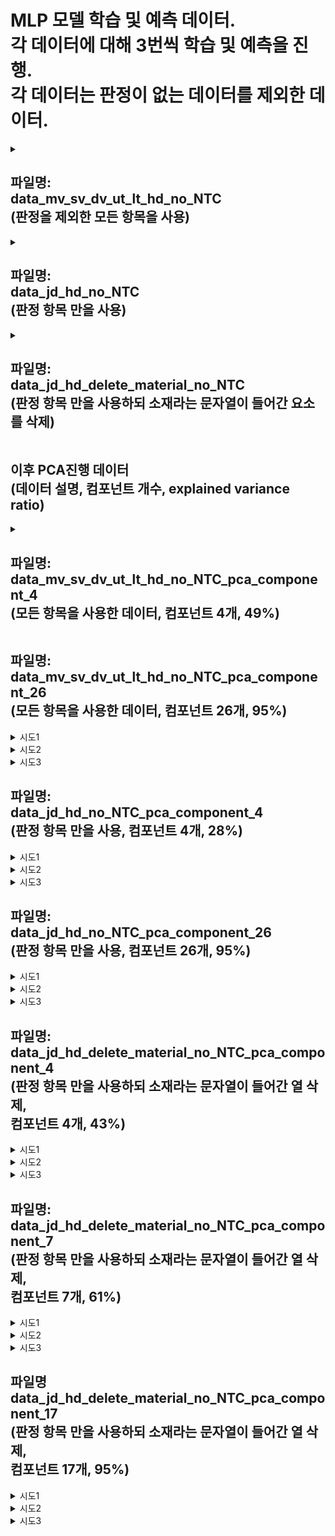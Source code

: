 MLP 모델 학습 및 예측 데이터.   
각 데이터에 대해 3번씩 학습 및 예측을 진행.   
각 데이터는 판정이 없는 데이터를 제외한 데이터.
===

<details>
<summary>

파일명:   
data_mv_sv_dv_ut_lt_hd_no_NTC   
(판정을 제외한 모든 항목을 사용)
---
</summary>

+ 시도1.   
   * Test Loss: 0.5478043556213379   
     Test Accuracy: 0.699999988079071
     
     Confusion Matrix:
     /|Positive|Nagative|
     |:---:|:---:|:---:|
     Positive|0|21|
     Nagative|0|49|
     
     Accuracy: 0.7   
     Precision: 0.7   
     Recall: 1.0   
     F1 Score: 0.8235294117647058   
   
+ 시도2
   * Test Loss: 0.4584580361843109   
     Test Accuracy: 0.7571428418159485   
     
     Confusion Matrix:
     /|Positive|Nagative|
     |:---:|:---:|:---:|
     Positive|12|9|
     Nagative|8|41|
     
     Accuracy: 0.7571428571428571   
     Precision: 0.82   
     Recall: 0.8367346938775511   
     F1 Score: 0.8282828282828283 
    
+ 시도3
   * Test Loss: 0.5873710513114929   
     Test Accuracy: 0.699999988079071   
     
     Confusion Matrix:
     /|Positive|Nagative|
     |:---:|:---:|:---:|
     Positive|0|21|
     Nagative|0|49|
     
     Accuracy: 0.7   
     Precision: 0.7   
     Recall: 1.0   
     F1 Score: 0.8235294117647058   
</details>

<details>
<summary>
    
파일명:   
data_jd_hd_no_NTC   
(판정 항목 만을 사용)
---
</summary>   

+ 시도1
   * Test Loss: 0.3098602890968323   
     Test Accuracy: 0.8714285492897034   
       
     Confusion Matrix:   
     /|Positive|Nagative|
     |:---:|:---:|:---:|
     Positive|14|7|
     Nagative|2|47|
     
     Accuracy: 0.8714285714285714    
     Precision: 0.8703703703703703   
     Recall: 0.9591836734693877   
     F1 Score: 0.912621359223301   
      
+ 시도2
   * Test Loss: 0.2470361441373825   
     Test Accuracy: 0.8714285492897034   
     
     Confusion Matrix:
     /|Positive|Nagative|
     |:---:|:---:|:---:|
     Positive|15|6|
     Nagative|3|46|
     
     Accuracy: 0.8714285714285714   
     Precision: 0.8846153846153846   
     Recall: 0.9387755102040817   
     F1 Score: 0.9108910891089109   

+ 시도3
   * Test Loss: 0.6667794585227966   
     Test Accuracy: 0.699999988079071   
     
     Confusion Matrix:
     /|Positive|Nagative|
     |:---:|:---:|:---:|
     Positive|0|21|
     Nagative|0|49|
     
     Accuracy: 0.7   
     Precision: 0.7   
     Recall: 1.0   
     F1 Score: 0.8235294117647058   
</details>

<details>
<summary>

파일명:   
data_jd_hd_delete_material_no_NTC   
(판정 항목 만을 사용하되 소재라는 문자열이 들어간 요소를 삭제)
---
</summary>

+ 시도1
   * Test Loss: 0.6681578159332275   
     Test Accuracy: 0.699999988079071   
     
     Confusion Matrix:   
     /|Positive|Nagative|
     |:---:|:---:|:---:|
     Positive|0|21|
     Nagative|0|49|
     
     Accuracy: 0.7   
     Precision: 0.7   
     Recall: 1.0   
     F1 Score: 0.8235294117647058   

+ 시도2
   * Test Loss: 0.22255265712738037   
     Test Accuracy: 0.8999999761581421   
     
     Confusion Matrix:
     /|Positive|Nagative|
     |:---:|:---:|:---:|
     Positive|15|6|
     Nagative|1|48|
     
     Accuracy: 0.9   
     Precision: 0.8888888888888888   
     Recall: 0.9795918367346939   
     F1 Score: 0.9320388349514563

+ 시도3
   * Test Loss: 0.20000457763671875   
     Test Accuracy: 0.9428571462631226   
     
     Confusion Matrix:
     /|Positive|Nagative|
     |:---:|:---:|:---:|
     Positive|18|3|
     Nagative|1|48|
     
     Accuracy: 0.9428571428571428   
     Precision: 0.9411764705882353   
     Recall: 0.9795918367346939   
     F1 Score: 0.96   
</details>

이후 PCA진행 데이터   
(데이터 설명, 컴포넌트 개수, explained variance ratio)
---

<details>
<summary>

파일명:   
data_mv_sv_dv_ut_lt_hd_no_NTC_pca_component_4   
(모든 항목을 사용한 데이터, 컴포넌트 4개, 49%)
---
</summary>
   
+ 시도1
   * Test Loss: 0.2921641767024994   
     Test Accuracy: 0.8714285492897034   
     
     Confusion Matrix:
     /|Positive|Nagative|
     |:---:|:---:|:---:|
     Positive|15|6|
     Nagative|3|46|
     
     Accuracy: 0.8714285714285714   
     Precision: 0.8846153846153846   
     Recall: 0.9387755102040817   
     F1 Score: 0.9108910891089109   

+ 시도2
   * Test Loss: 0.3355987071990967   
     Test Accuracy: 0.8285714387893677   
     
     Confusion Matrix:
     /|Positive|Nagative|
     |:---:|:---:|:---:|
     Positive|11|10|
     Nagative|2|47|
  
     Accuracy: 0.8285714285714286   
     Precision: 0.8245614035087719   
     Recall: 0.9591836734693877   
     F1 Score: 0.8867924528301887   

+ 시도3
   * Test Loss: 0.3451468050479889   
     Test Accuracy: 0.8714285492897034   
     
     Confusion Matrix:
     /|Positive|Nagative|
     |:---:|:---:|:---:|
     Positive|13|8|
     Nagative|1|48|
  
     Accuracy: 0.8714285714285714   
     Precision: 0.8571428571428571   
     Recall: 0.9795918367346939   
     F1 Score: 0.9142857142857143   
</details>

파일명:   
data_mv_sv_dv_ut_lt_hd_no_NTC_pca_component_26   
(모든 항목을 사용한 데이터, 컴포넌트 26개, 95%)
---
<details>
    <summary>시도1</summary>

    Test Loss: 0.645046055316925
    Test Accuracy: 0.699999988079071
    
    Confusion Matrix:
    [[ 0 21]
    [ 0 49]]
    Accuracy: 0.7
    Precision: 0.7
    Recall: 1.0
    F1 Score: 0.8235294117647058
</details>
<details>
    <summary>시도2</summary>

    Test Loss: 0.5980672836303711
    Test Accuracy: 0.699999988079071
    
    Confusion Matrix:
    [[ 0 21]
    [ 0 49]]
    Accuracy: 0.7
    Precision: 0.7
    Recall: 1.0
    F1 Score: 0.8235294117647058
</details>
<details>
    <summary>시도3</summary>

    Test Loss: 0.5498936176300049
    Test Accuracy: 0.699999988079071
    
    Confusion Matrix:
    [[ 0 21]
    [ 0 49]]
    Accuracy: 0.7
    Precision: 0.7
    Recall: 1.0
    F1 Score: 0.8235294117647058
</details>
    
파일명:   
data_jd_hd_no_NTC_pca_component_4   
(판정 항목 만을 사용, 컴포넌트 4개, 28%)
---
<details>
    <summary>시도1</summary>

    Test Loss: 0.2770636975765228
    Test Accuracy: 0.8999999761581421
    
    Confusion Matrix:
    [[17  4]
    [ 3 46]]
    Accuracy: 0.9
    Precision: 0.92
    Recall: 0.9387755102040817
    F1 Score: 0.9292929292929293
</details> 
<details>
    <summary>시도2</summary>

    Test Loss: 0.3183031380176544
    Test Accuracy: 0.8999999761581421
    
    Confusion Matrix:
    [[15  6]
    [ 1 48]]
    Accuracy: 0.9
    Precision: 0.8888888888888888
    Recall: 0.9795918367346939
    F1 Score: 0.9320388349514563
</details>
<details>
    <summary>시도3</summary>

    Test Loss: 0.303946852684021
    Test Accuracy: 0.9142857193946838
    
    Confusion Matrix:
    [[18  3]
    [ 3 46]]
    Accuracy: 0.9142857142857143
    Precision: 0.9387755102040817
    Recall: 0.9387755102040817
    F1 Score: 0.9387755102040817
</details>

파일명:   
data_jd_hd_no_NTC_pca_component_26   
(판정 항목 만을 사용, 컴포넌트 26개, 95%)
---
<details>
    <summary>시도1</summary>

    Test Loss: 0.6786163449287415
    Test Accuracy: 0.699999988079071
    
    Confusion Matrix:
    [[ 3 18]
    [ 3 46]]
    Accuracy: 0.7
    Precision: 0.71875
    Recall: 0.9387755102040817
    F1 Score: 0.8141592920353983
</details>
<details>
    <summary>시도2</summary>

    Test Loss: 0.24743257462978363
    Test Accuracy: 0.8714285492897034
    
    Confusion Matrix:
    [[15  6]
    [ 3 46]]
    Accuracy: 0.8714285714285714
    Precision: 0.8846153846153846
    Recall: 0.9387755102040817
    F1 Score: 0.9108910891089109
</details>
<details>
    <summary>시도3</summary>

    Test Loss: 0.52480149269104
    Test Accuracy: 0.7142857313156128
    
    Confusion Matrix:
    [[ 1 20]
    [ 0 49]]
    Accuracy: 0.7142857142857143
    Precision: 0.7101449275362319
    Recall: 1.0
    F1 Score: 0.8305084745762712
</details>

파일명:   
data_jd_hd_delete_material_no_NTC_pca_component_4   
(판정 항목 만을 사용하되 소재라는 문자열이 들어간 열 삭제,   
컴포넌트 4개, 43%)
---
<details>
    <summary>시도1</summary>

    Test Loss: 0.14326536655426025
    Test Accuracy: 0.9428571462631226
    
    Confusion Matrix:
    [[17  4]
    [ 0 49]]
    Accuracy: 0.9428571428571428
    Precision: 0.9245283018867925
    Recall: 1.0
    F1 Score: 0.9607843137254902
</details>
<details>
    <summary>시도2</summary>

    Test Loss: 0.16238410770893097
    Test Accuracy: 0.9142857193946838
    
    Confusion Matrix:
    [[17  4]
    [ 2 47]]
    Accuracy: 0.9142857142857143
    Precision: 0.9215686274509803
    Recall: 0.9591836734693877
    F1 Score: 0.94
</details>
<details>
    <summary>시도3</summary>

    Test Loss: 0.14559824764728546
    Test Accuracy: 0.9142857193946838
    
    Confusion Matrix:
    [[16  5]
    [ 1 48]]
    Accuracy: 0.9142857142857143
    Precision: 0.9056603773584906
    Recall: 0.9795918367346939
    F1 Score: 0.9411764705882353
</details>

파일명:   
data_jd_hd_delete_material_no_NTC_pca_component_7   
(판정 항목 만을 사용하되 소재라는 문자열이 들어간 열 삭제,   
컴포넌트 7개, 61%)
---
<details>
    <summary>시도1</summary>

    Test Loss: 0.26741448044776917
    Test Accuracy: 0.9142857193946838
    
    Confusion Matrix:
    [[16  5]
    [ 1 48]]
    Accuracy: 0.9142857142857143
    Precision: 0.9056603773584906
    Recall: 0.9795918367346939
    F1 Score: 0.9411764705882353
</details>
<details>
    <summary>시도2</summary>

    Test Loss: 0.20400142669677734
    Test Accuracy: 0.9571428298950195
    
    Confusion Matrix:
    [[18  3]
    [ 0 49]]
    Accuracy: 0.9571428571428572
    Precision: 0.9423076923076923
    Recall: 1.0
    F1 Score: 0.9702970297029703
</details>
<details>
    <summary>시도3</summary>

    Test Loss: 0.15940316021442413
    Test Accuracy: 0.9285714030265808
    
    Confusion Matrix:
    [[18  3]
    [ 2 47]]
    Accuracy: 0.9285714285714286
    Precision: 0.94
    Recall: 0.9591836734693877
    F1 Score: 0.9494949494949495
</details>

파일명   
data_jd_hd_delete_material_no_NTC_pca_component_17   
(판정 항목 만을 사용하되 소재라는 문자열이 들어간 열 삭제,   
컴포넌트 17개, 95%)
---
<details>
    <summary>시도1</summary>

    Test Loss: 0.2762243449687958
    Test Accuracy: 0.9142857193946838
    
    Confusion Matrix:
    [[15  6]
    [ 0 49]]
    Accuracy: 0.9142857142857143
    Precision: 0.8909090909090909
    Recall: 1.0
    F1 Score: 0.9423076923076923
</details>
<details>
    <summary>시도2</summary>

    Test Loss: 0.1931239515542984
    Test Accuracy: 0.9428571462631226
    
    Confusion Matrix:
    [[18  3]
    [ 1 48]]
    Accuracy: 0.9428571428571428
    Precision: 0.9411764705882353
    Recall: 0.9795918367346939
    F1 Score: 0.96
</details> 
<details>
    <summary>시도3</summary>

    Test Loss: 0.654637336730957
    Test Accuracy: 0.699999988079071
    
    Confusion Matrix:
    [[ 0 21]
    [ 0 49]]
    Accuracy: 0.7
    Precision: 0.7
    Recall: 1.0
    F1 Score: 0.8235294117647058
</details>

